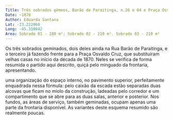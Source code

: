```yaml
---
Title: Três sobrados gêmeos, Barão de Paraitinga, n.26 e 04 e Praça Osvaldo Cruz
Date: ~1870
Author: Eduarda Santana
Lat: -23.222060
Long: -45.310842
Area: Sobrado 01 - 280 m²; Sobrado 02 - 210 m². Sobrado 03 - 210 m²
---
```


Os três sobrados geminados, dois deles ainda na Rua Barão de Paraitinga, e o terceiro já fazendo frente para a Praça Osvaldo Cruz, que substituíram velhas casas no início da década de 1870. Neles se verifica de forma resumida o partido aqui descrito, quiçá pelo minguado da frontaria, apresentando.

uma organização do espaço interno, no pavimento superior, perfeitamente enquadrada nessa fórmula: pelo caixão da escada estão separadas duas alcovas que ficam no miolo da construção, ladeadas pelo corredor e um compartimento que se abre para as duas salas, anterior e posterior. Nos fundos, as áreas de serviço, também geminadas, ocupam apenas uma parte da frontaria disponível. As variantes deste esquema resumido são realmente poucas.
